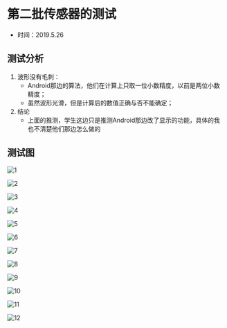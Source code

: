 # 第二批传感器的测试

+ 时间：2019.5.26 

## 测试分析

1. 波形没有毛刺：
   + Android那边的算法，他们在计算上只取一位小数精度，以前是两位小数精度；
   + 虽然波形光滑，但是计算后的数值正确与否不能确定；
2. 结论
   + 上面的推测，学生这边只是推测Android那边改了显示的功能，具体的我也不清楚他们那边怎么做的

## 测试图

![1](https://github.com/hustcbib/ADBloodOxygenCollect/blob/master/sensor_5.26/1.jpg)

![2](https://github.com/hustcbib/ADBloodOxygenCollect/blob/master/sensor_5.26/2.jpg)

![3](https://github.com/hustcbib/ADBloodOxygenCollect/blob/master/sensor_5.26/3.jpg)

![4](https://github.com/hustcbib/ADBloodOxygenCollect/blob/master/sensor_5.26/4.jpg)

![5](https://github.com/hustcbib/ADBloodOxygenCollect/blob/master/sensor_5.26/5.jpg)

![6](https://github.com/hustcbib/ADBloodOxygenCollect/blob/master/sensor_5.26/6.jpg)

![7](https://github.com/hustcbib/ADBloodOxygenCollect/blob/master/sensor_5.26/7.jpg)

![8](https://github.com/hustcbib/ADBloodOxygenCollect/blob/master/sensor_5.26/8.jpg)

![9](https://github.com/hustcbib/ADBloodOxygenCollect/blob/master/sensor_5.26/9.jpg)

![10](https://github.com/hustcbib/ADBloodOxygenCollect/blob/master/sensor_5.26/10.jpg)

![11](https://github.com/hustcbib/ADBloodOxygenCollect/blob/master/sensor_5.26/11.jpg)

![12](https://github.com/hustcbib/ADBloodOxygenCollect/blob/master/sensor_5.26/12.jpg)